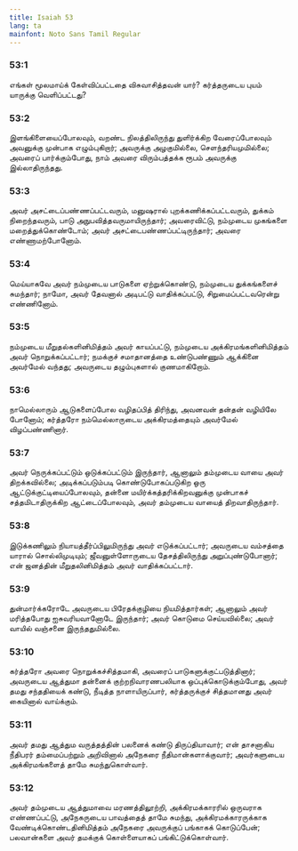 ```yaml
---
title: Isaiah 53
lang: ta
mainfont: Noto Sans Tamil Regular
---
```


###  53:1

எங்கள் மூலமாய்க் கேள்விப்பட்டதை விசுவாசித்தவன் யார்? கர்த்தருடைய புயம் யாருக்கு வெளிப்பட்டது?

###  53:2

இளங்கிளையைப்போலவும், வறண்ட நிலத்திலிருந்து துளிர்க்கிற வேரைப்போலவும் அவனுக்கு முன்பாக எழும்புகிறார்; அவருக்கு அழகுமில்லை, செளந்தரியமுமில்லை; அவரைப் பார்க்கும்போது, நாம் அவரை விரும்பத்தக்க ரூபம் அவருக்கு இல்லாதிருந்தது.

###  53:3

அவர் அசட்டைப்பண்ணப்பட்டவரும், மனுஷரால் புறக்கணிக்கப்பட்டவரும், துக்கம் நிறைந்தவரும், பாடு அநுபவித்தவருமாயிருந்தார்; அவரைவிட்டு, நம்முடைய முகங்களை மறைத்துக்கொண்டோம்; அவர் அசட்டைபண்ணப்பட்டிருந்தார்; அவரை எண்ணாமற்போனோம்.

###  53:4

மெய்யாகவே அவர் நம்முடைய பாடுகளை ஏற்றுக்கொண்டு, நம்முடைய துக்கங்களைச் சுமந்தார்; நாமோ, அவர் தேவனால் அடிபட்டு வாதிக்கப்பட்டு, சிறுமைப்பட்டவரென்று எண்ணினோம்.

###  53:5

நம்முடைய மீறுதல்களினிமித்தம் அவர் காயப்பட்டு, நம்முடைய அக்கிரமங்களினிமித்தம் அவர் நொறுக்கப்பட்டார்; நமக்குச் சமாதானத்தை உண்டுபண்ணும் ஆக்கினை அவர்மேல் வந்தது; அவருடைய தழும்புகளால் குணமாகிறோம்.

###  53:6

நாமெல்லாரும் ஆடுகளைப்போல வழிதப்பித் திரிந்து, அவனவன் தன்தன் வழியிலே போனோம்; கர்த்தரோ நம்மெல்லாருடைய அக்கிரமத்தையும் அவர்மேல் விழப்பண்ணினார்.

###  53:7

அவர் நெருக்கப்பட்டும் ஒடுக்கப்பட்டும் இருந்தார், ஆனாலும் தம்முடைய வாயை அவர் திறக்கவில்லை; அடிக்கப்படும்படி கொண்டுபோகப்படுகிற ஒரு ஆட்டுக்குட்டியைப்போலவும், தன்னை மயிர்க்கத்தரிக்கிறவனுக்கு முன்பாகச் சத்தமிடாதிருக்கிற ஆட்டைப்போலவும், அவர் தம்முடைய வாயைத் திறவாதிருந்தார்.

###  53:8

இடுக்கணிலும் நியாயத்தீர்ப்பிலுமிருந்து அவர் எடுக்கப்பட்டார்; அவருடைய வம்சத்தை யாரால் சொல்லிமுடியும்; ஜீவனுள்ளோருடைய தேசத்திலிருந்து அறுப்புண்டுபோனார்; என் ஜனத்தின் மீறுதலினிமித்தம் அவர் வாதிக்கப்பட்டார்.

###  53:9

துன்மார்க்கரோடே அவருடைய பிரேதக்குழியை நியமித்தார்கள்; ஆனாலும் அவர் மரித்தபோது ஐசுவரியவானோடே இருந்தார்; அவர் கொடுமை செய்யவில்லை; அவர் வாயில் வஞ்சனை இருந்ததுமில்லை.

###  53:10

கர்த்தரோ அவரை நொறுக்கச்சித்தமாகி, அவரைப் பாடுகளுக்குட்படுத்தினார்; அவருடைய ஆத்துமா தன்னைக் குற்றநிவாரணபலியாக ஒப்புக்கொடுக்கும்போது, அவர் தமது சந்ததியைக் கண்டு, நீடித்த நாளாயிருப்பார், கர்த்தருக்குச் சித்தமானது அவர் கையினால் வாய்க்கும்.

###  53:11

அவர் தமது ஆத்தும வருத்தத்தின் பலனைக் கண்டு திருப்தியாவார்; என் தாசனாகிய நீதிபரர் தம்மைப்பற்றும் அறிவினால் அநேகரை நீதிமான்களாக்குவார்; அவர்களுடைய அக்கிரமங்களைத் தாமே சுமந்துகொள்வார்.

###  53:12

அவர் தம்முடைய ஆத்துமாவை மரணத்திலூற்றி, அக்கிரமக்காரரில் ஒருவராக எண்ணப்பட்டு, அநேகருடைய பாவத்தைத் தாமே சுமந்து, அக்கிரமக்காரருக்காக வேண்டிக்கொண்டதினிமித்தம் அநேகரை அவருக்குப் பங்காகக் கொடுப்பேன்; பலவான்களை அவர் தமக்குக் கொள்ளையாகப் பங்கிட்டுக்கொள்வார்.

